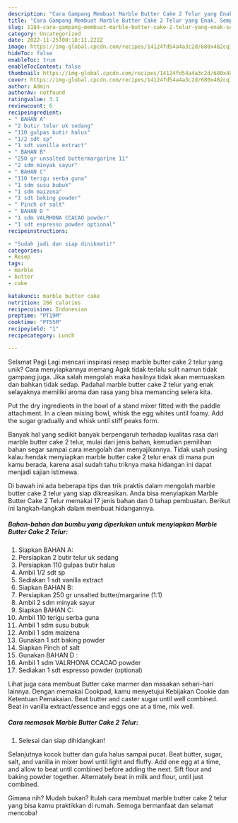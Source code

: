 ```yaml
---
description: "Cara Gampang Membuat Marble Butter Cake 2 Telur yang Enak, Sempurna"
title: "Cara Gampang Membuat Marble Butter Cake 2 Telur yang Enak, Sempurna"
slug: 1184-cara-gampang-membuat-marble-butter-cake-2-telur-yang-enak-sempurna
category: Uncategorized
date: 2022-11-25T08:18:11.222Z
image: https://img-global.cpcdn.com/recipes/14124fd54a4a3c2d/680x482cq70/marble-butter-cake-2-telur-foto-resep-utama.jpg
hideToc: false
enableToc: true
enableTocContent: false
thumbnail: https://img-global.cpcdn.com/recipes/14124fd54a4a3c2d/680x482cq70/marble-butter-cake-2-telur-foto-resep-utama.jpg
cover: https://img-global.cpcdn.com/recipes/14124fd54a4a3c2d/680x482cq70/marble-butter-cake-2-telur-foto-resep-utama.jpg
author: Admin
authorAv: notfound
ratingvalue: 3.1
reviewcount: 6
recipeingredient:
- " BAHAN A"
- "2 butir telur uk sedang"
- "110 gulpas butir halus"
- "1/2 sdt sp"
- "1 sdt vanilla extract"
- " BAHAN B"
- "250 gr unsalted buttermargarine 11"
- "2 sdm minyak sayur"
- " BAHAN C"
- "110 terigu serba guna"
- "1 sdm susu bubuk"
- "1 sdm maizena"
- "1 sdt baking powder"
- " Pinch of salt"
- " BAHAN D "
- "1 sdm VALRHONA CCACAO powder"
- "1 sdt espresso powder optional"
recipeinstructions:

- "Sudah jadi dan siap dinikmati!"
categories:
- Resep
tags:
- marble
- butter
- cake

katakunci: marble butter cake 
nutrition: 266 calories
recipecuisine: Indonesian
preptime: "PT19M"
cooktime: "PT55M"
recipeyield: "1"
recipecategory: Lunch

---
```



Selamat Pagi Lagi mencari inspirasi resep marble butter cake 2 telur yang unik? Cara menyiapkannya memang Agak tidak terlalu sulit namun tidak gampang juga. Jika salah mengolah maka hasilnya tidak akan memuaskan dan bahkan tidak sedap. Padahal marble butter cake 2 telur yang enak selayaknya memiliki aroma dan rasa yang bisa memancing selera kita.


Put the dry ingredients in the bowl of a stand mixer fitted with the paddle attachment. In a clean mixing bowl, whisk the egg whites until foamy. Add the sugar gradually and whisk until stiff peaks form.

Banyak hal yang sedikit banyak berpengaruh terhadap kualitas rasa dari marble butter cake 2 telur, mulai dari jenis bahan, kemudian pemilihan bahan segar sampai cara mengolah dan menyajikannya. Tidak usah pusing kalau hendak menyiapkan marble butter cake 2 telur enak di mana pun kamu berada, karena asal sudah tahu triknya maka hidangan ini dapat menjadi sajian istimewa.


Di bawah ini ada beberapa tips dan trik praktis dalam mengolah marble butter cake 2 telur yang siap dikreasikan. Anda bisa menyiapkan Marble Butter Cake 2 Telur memakai 17 jenis bahan dan 0 tahap pembuatan. Berikut ini langkah-langkah dalam membuat hidangannya.

<!--inarticleads1-->

##### Bahan-bahan dan bumbu yang diperlukan untuk menyiapkan Marble Butter Cake 2 Telur:

1. Siapkan  BAHAN A:
1. Persiapkan 2 butir telur uk sedang
1. Persiapkan 110 gulpas butir halus
1. Ambil 1/2 sdt sp
1. Sediakan 1 sdt vanilla extract
1. Siapkan  BAHAN B:
1. Persiapkan 250 gr unsalted butter/margarine (1:1)
1. Ambil 2 sdm minyak sayur
1. Siapkan  BAHAN C:
1. Ambil 110 terigu serba guna
1. Ambil 1 sdm susu bubuk
1. Ambil 1 sdm maizena
1. Gunakan 1 sdt baking powder
1. Siapkan  Pinch of salt
1. Gunakan  BAHAN D :
1. Ambil 1 sdm VALRHONA CCACAO powder
1. Sediakan 1 sdt espresso powder (optional)


Lihat juga cara membuat Butter cake marmer dan masakan sehari-hari lainnya. Dengan memakai Cookpad, kamu menyetujui Kebijakan Cookie dan Ketentuan Pemakaian. Beat butter and caster sugar until well combined. Beat in vanilla extract/essence and eggs one at a time, mix well. 

<!--inarticleads2-->

##### Cara memasak Marble Butter Cake 2 Telur:


1. Selesai dan siap dihidangkan!

Selanjutnya kocok butter dan gula halus sampai pucat. Beat butter, sugar, salt, and vanilla in mixer bowl until light and fluffy. Add one egg at a time, and allow to beat until combined before adding the next. Sift flour and baking powder together. Alternately beat in milk and flour, until just combined. 

Gimana nih? Mudah bukan? Itulah cara membuat marble butter cake 2 telur yang bisa kamu praktikkan di rumah. Semoga bermanfaat dan selamat mencoba!
